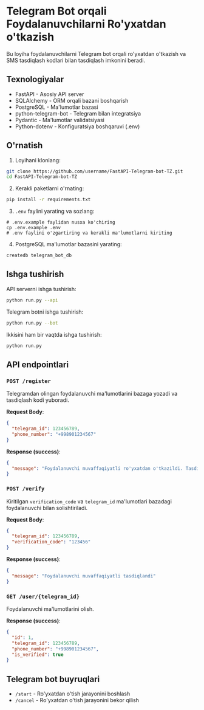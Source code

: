 # Telegram Bot orqali Foydalanuvchilarni Ro'yxatdan o'tkazish

Bu loyiha foydalanuvchilarni Telegram bot orqali ro'yxatdan o'tkazish va SMS tasdiqlash kodlari bilan tasdiqlash imkonini beradi.

## Texnologiyalar

- FastAPI - Asosiy API server
- SQLAlchemy - ORM orqali bazani boshqarish
- PostgreSQL - Ma'lumotlar bazasi
- python-telegram-bot - Telegram bilan integratsiya
- Pydantic - Ma'lumotlar validatsiyasi
- Python-dotenv - Konfiguratsiya boshqaruvi (.env)

## O'rnatish

1. Loyihani klonlang:
```bash
git clone https://github.com/username/FastAPI-Telegram-bot-TZ.git
cd FastAPI-Telegram-bot-TZ
```

2. Kerakli paketlarni o'rnating:
```bash
pip install -r requirements.txt
```

3. `.env` faylini yarating va sozlang:
```
# .env.example faylidan nusxa ko'chiring
cp .env.example .env
# .env faylini o'zgartiring va kerakli ma'lumotlarni kiriting
```

4. PostgreSQL ma'lumotlar bazasini yarating:
```bash
createdb telegram_bot_db
```

## Ishga tushirish

API serverni ishga tushirish:
```bash
python run.py --api
```

Telegram botni ishga tushirish:
```bash
python run.py --bot
```

Ikkisini ham bir vaqtda ishga tushirish:
```bash
python run.py
```

## API endpointlari

### `POST /register`

Telegramdan olingan foydalanuvchi ma'lumotlarini bazaga yozadi va tasdiqlash kodi yuboradi.

**Request Body**:
```json
{
  "telegram_id": 123456789,
  "phone_number": "+998901234567"
}
```

**Response (success)**:
```json
{
  "message": "Foydalanuvchi muvaffaqiyatli ro'yxatdan o'tkazildi. Tasdiqlash kodi yuborildi."
}
```

### `POST /verify`

Kiritilgan `verification_code` va `telegram_id` ma'lumotlari bazadagi foydalanuvchi bilan solishtiriladi.

**Request Body**:
```json
{
  "telegram_id": 123456789,
  "verification_code": "123456"
}
```

**Response (success)**:
```json
{
  "message": "Foydalanuvchi muvaffaqiyatli tasdiqlandi"
}
```

### `GET /user/{telegram_id}`

Foydalanuvchi ma'lumotlarini olish.

**Response (success)**:
```json
{
  "id": 1,
  "telegram_id": 123456789,
  "phone_number": "+998901234567",
  "is_verified": true
}
```

## Telegram bot buyruqlari

- `/start` - Ro'yxatdan o'tish jarayonini boshlash
- `/cancel` - Ro'yxatdan o'tish jarayonini bekor qilish
